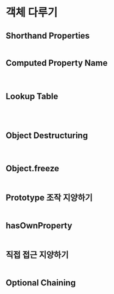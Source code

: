 # 객체 다루기

## Shorthand Properties

```java

```

## Computed Property Name

```java
   
```


## Lookup Table

```java
   
  
```

## Object Destructuring

```java
  

```

## Object.freeze


```java

```        

## Prototype 조작 지양하기

```java

```      


## hasOwnProperty

```java

```


## 직접 접근 지양하기

```java


```

## Optional Chaining

```java

```